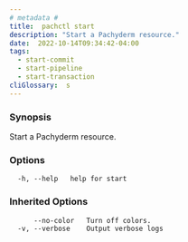 ```yaml
---
# metadata # 
title:  pachctl start
description: "Start a Pachyderm resource."
date:  2022-10-14T09:34:42-04:00
tags:
  - start-commit
  - start-pipeline
  - start-transaction
cliGlossary:  s
---
```


### Synopsis

Start a Pachyderm resource.

### Options

```
  -h, --help   help for start
```

### Inherited Options

```
      --no-color   Turn off colors.
  -v, --verbose    Output verbose logs
```

